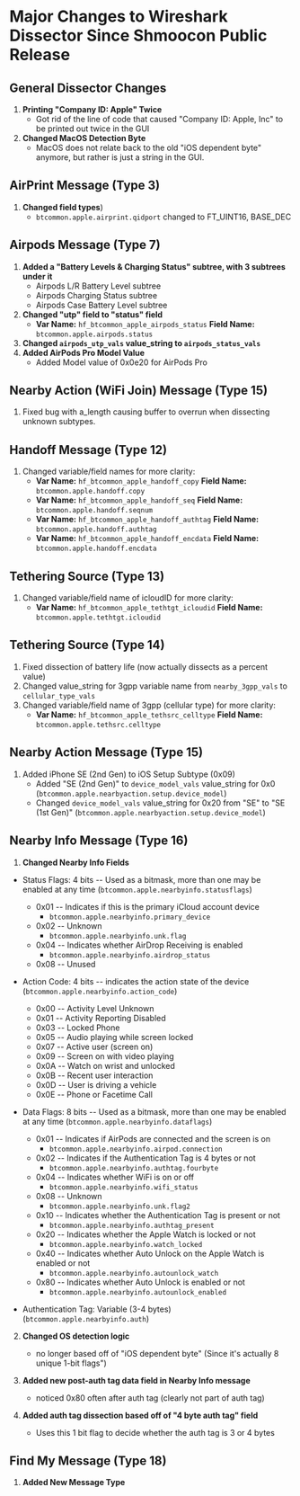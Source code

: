# Major Changes to Wireshark Dissector Since Shmoocon Public Release

## General Dissector Changes
1. **Printing "Company ID: Apple" Twice**
    - Got rid of the line of code that caused "Company ID: Apple, Inc" to be printed out twice in the GUI
2. **Changed MacOS Detection Byte**
    - MacOS does not relate back to the old "iOS dependent byte" anymore, but rather is just a string in the GUI.
    

## AirPrint Message (Type 3)
1. **Changed field types**)
    - ```btcommon.apple.airprint.qidport``` changed to FT_UINT16, BASE_DEC

## Airpods Message (Type 7) 
1. **Added a "Battery Levels & Charging Status" subtree, with 3 subtrees under it**
    - Airpods L/R Battery Level subtree
    - Airpods Charging Status subtree
    - Airpods Case Battery Level subtree
2. **Changed "utp" field to "status" field**
    - **Var Name:** ```hf_btcommon_apple_airpods_status``` **Field Name:** ```btcommon.apple.airpods.status```
3. **Changed ```airpods_utp_vals``` value_string to ```airpods_status_vals```**
4. **Added AirPods Pro Model Value**
    - Added Model value of 0x0e20 for AirPods Pro
## Nearby Action (WiFi Join) Message (Type 15) 
1. Fixed bug with a_length causing buffer to overrun when dissecting unknown subtypes.

## Handoff Message (Type 12)
1. Changed variable/field names for more clarity:
    - **Var Name:** ```hf_btcommon_apple_handoff_copy``` **Field Name:** ```btcommon.apple.handoff.copy```
    - **Var Name:** ```hf_btcommon_apple_handoff_seq``` **Field Name:** ```btcommon.apple.handoff.seqnum```
    - **Var Name:** ```hf_btcommon_apple_handoff_authtag``` **Field Name:** ```btcommon.apple.handoff.authtag```
    - **Var Name:** ```hf_btcommon_apple_handoff_encdata``` **Field Name:** ```btcommon.apple.handoff.encdata```

## Tethering Source (Type 13)
1. Changed variable/field name of icloudID for more clarity:
    - **Var Name:** ```hf_btcommon_apple_tethtgt_icloudid``` **Field Name:** ```btcommon.apple.tethtgt.icloudid```

## Tethering Source (Type 14)
1. Fixed dissection of battery life (now actually dissects as a percent value)
2. Changed value_string for 3gpp variable name from ```nearby_3gpp_vals``` to ```cellular_type_vals```
3. Changed variable/field name of 3gpp (cellular type) for more clarity:
    - **Var Name:** ```hf_btcommon_apple_tethsrc_celltype``` **Field Name:** ```btcommon.apple.tethsrc.celltype```


## Nearby Action Message (Type 15)
1. Added iPhone SE (2nd Gen) to iOS Setup Subtype (0x09)
    - Added "SE (2nd Gen)" to ```device_model_vals``` value_string for 0x0 (```btcommon.apple.nearbyaction.setup.device_model```)
    - Changed ```device_model_vals``` value_string for 0x20 from "SE" to "SE (1st Gen)" (```btcommon.apple.nearbyaction.setup.device_model```)
## Nearby Info Message (Type 16) 

1. **Changed Nearby Info Fields**
- Status Flags: 4 bits -- Used as a bitmask, more than one may be enabled at any time (```btcommon.apple.nearbyinfo.statusflags```)
    - 0x01 -- Indicates if this is the primary iCloud account device 
        - ```btcommon.apple.nearbyinfo.primary_device```
    - 0x02 -- Unknown 
        - ```btcommon.apple.nearbyinfo.unk.flag```
    - 0x04 -- Indicates whether AirDrop Receiving is enabled 
        - ```btcommon.apple.nearbyinfo.airdrop_status```
    - 0x08 -- Unused
- Action Code: 4 bits  -- indicates the action state of the device (```btcommon.apple.nearbyinfo.action_code```)
    - 0x00 -- Activity Level Unknown
    - 0x01 -- Activity Reporting Disabled
    - 0x03 -- Locked Phone
    - 0x05 -- Audio playing while screen locked
    - 0x07 -- Active user (screen on)
    - 0x09 -- Screen on with video playing
    - 0x0A -- Watch on wrist and unlocked
    - 0x0B -- Recent user interaction
    - 0x0D -- User is driving a vehicle
    - 0x0E -- Phone or Facetime Call
- Data Flags: 8 bits -- Used as a bitmask, more than one may be enabled at any time (```btcommon.apple.nearbyinfo.dataflags```)
    - 0x01 -- Indicates if AirPods are connected and the screen is on 
        - ```btcommon.apple.nearbyinfo.airpod.connection```
    - 0x02 -- Indicates if the Authentication Tag is 4 bytes or not
        - ```btcommon.apple.nearbyinfo.authtag.fourbyte```
    - 0x04 -- Indicates whether WiFi is on or off 
        - ```btcommon.apple.nearbyinfo.wifi_status```
    - 0x08 -- Unknown 
        - ```btcommon.apple.nearbyinfo.unk.flag2```
    - 0x10 -- Indicates whether the Authentication Tag is present or not 
        - ```btcommon.apple.nearbyinfo.authtag_present```
    - 0x20 -- Indicates whether the Apple Watch is locked or not 
        - ```btcommon.apple.nearbyinfo.watch_locked```
    - 0x40 -- Indicates whether Auto Unlock on the Apple Watch is enabled or not 
        - ```btcommon.apple.nearbyinfo.autounlock_watch```
    - 0x80 -- Indicates whether Auto Unlock is enabled or not 
        - ```btcommon.apple.nearbyinfo.autounlock_enabled```

- Authentication Tag: Variable (3-4 bytes) (```btcommon.apple.nearbyinfo.auth```)

2. **Changed OS detection logic**
    - no longer based off of "iOS dependent byte" (Since it's actually 8 unique 1-bit flags")

3. **Added new post-auth tag data field in Nearby Info message**
    - noticed 0x80 often after auth tag (clearly not part of auth tag)

4. **Added auth tag dissection based off of "4 byte auth tag" field**
    - Uses this 1 bit flag to decide whether the auth tag is 3 or 4 bytes


## Find My Message (Type 18) 

1. **Added New Message Type**





